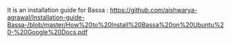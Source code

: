 It is an installation guide for Bassa :
https://github.com/aishwarya-agrawal/Installation-guide-Bassa-/blob/master/How%20to%20Install%20Bassa%20on%20Ubuntu%20-%20Google%20Docs.pdf
